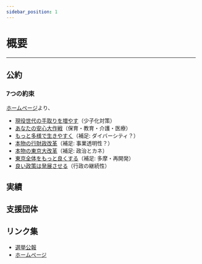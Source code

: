 ```yaml
---
sidebar_position: 1
---
```


# 概要
-------

## 公約

### 7つの約束

[ホームページ](https://renho.jp/)より、

- [現役世代の手取りを増やす](/docs/renho/manifest_1.md)（少子化対策）
- [あなたの安心大作戦](/docs/renho/manifest_2.md)（保育・教育・介護・医療）
- [もっと多様で生きやすく](/docs/renho/manifest_3.md)（補足: ダイバーシティ？）
- [本物の行財政改革](/docs/renho/manifest_4.md)（補足: 事業透明性？）
- [本物の東京大改革](/docs/renho/manifest_5.md)（補足: 政治とカネ）
- [東京全体をもっと良くする](/docs/renho/manifest_6.md)（補足: 多摩・再開発）
- [良い政策は発展させる](/docs/renho/manifest_7.md)（行政の継続性）

## 実績


## 支援団体


## リンク集
- [選挙公報](https://r6tochijisen.metro.tokyo.lg.jp/public/files/R06tochiji_kouhou_kobetsu_23.pdf#view=FitH)
- [ホームページ](https://renho.jp/)